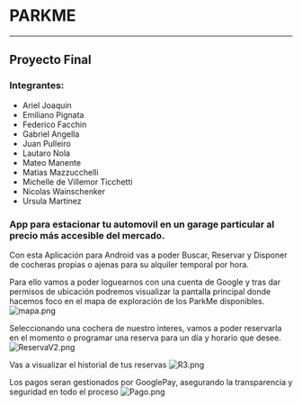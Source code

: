 # PARKME

---
## Proyecto Final
### Integrantes:
- Ariel Joaquin
- Emiliano Pignata
- Federico Facchin
- Gabriel Angella
- Juan Pulleiro
- Lautaro Nola
- Mateo Manente
- Matias Mazzucchelli
- Michelle de Villemor Ticchetti
- Nicolas Wainschenker
- Ursula Martinez


### App para estacionar tu automovil en un garage particular al precio más accesible del mercado.


Con esta Aplicación para Android vas a poder Buscar, Reservar y Disponer de cocheras propias o ajenas para su alquiler temporal por hora.

Para ello vamos a poder loguearnos con una cuenta de Google y tras dar permisos de ubicación podremos visualizar la pantalla principal donde hacemos foco en el mapa de exploración de los ParkMe disponibles.
![mapa.png](app%2Fsrc%2Fmain%2Fres%2Fdrawable%2Fmapa.png)

Seleccionando una cochera de nuestro interes, vamos a poder reservarla en el momento o programar una reserva para un día y horario que desee.
![ReservaV2.png](app%2Fsrc%2Fmain%2Fres%2Fdrawable%2FReservaV2.png)

Vas a visualizar el historial de tus reservas
![R3.png](app%2Fsrc%2Fmain%2Fres%2Fdrawable%2FR3.png)

Los pagos seran gestionados por GooglePay, asegurando la transparencia y seguridad en todo el proceso
![Pago.png](app%2Fsrc%2Fmain%2Fres%2Fdrawable%2FPago.png)